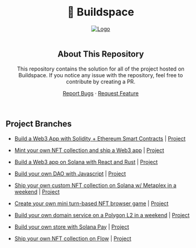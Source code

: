 <!-- PROJECT LOGO -->
<br />
<div>
  <div align="center">
    <h1 style="font-weight: bold">🦄 Buildspace</h1>
    <a href="https://github.com/helloitsm3/buildspace-solutions">
        <img src="./assets/logo.png" alt="Logo">
    </a>
    <br />
    <br />
  </div>
</div>

<!-- ABOUT THIS REPOSITORY -->
<h2 align="center"> About This Repository </h2>

<div align="center">
<p align="center">This repository contains the solution for all of the project hosted on Buildspace. If you notice any issue with the repository, feel free to contribute by creating a PR.</p>

<a href="https://github.com/helloitsm3/buildspace-solutions/issues">Report Bugs</a>
·
<a href="https://github.com/helloitsm3/buildspace-solutions/issues">Request Feature</a>

</div>

<br />

## Project Branches

-   [Build a Web3 App with Solidity + Ethereum Smart Contracts](https://github.com/helloitsm3/buildspace-solutions/tree/create-your-first-smart-contract) | [Project](https://buildspace.so/p/build-solidity-web3-app)

-   [Mint your own NFT collection and ship a Web3 app](https://github.com/helloitsm3/buildspace-solutions/tree/mint-your-own-nft) | [Project](https://buildspace.so/p/mint-nft-collection)

-   [Build a Web3 app on Solana with React and Rust](https://github.com/helloitsm3/buildspace-solutions/tree/solana-web-app) | [Project](https://buildspace.so/p/build-solana-web3-app)

-   [Build your own DAO with Javascript](https://github.com/helloitsm3/buildspace-solutions/tree/build-your-own-dao) | [Project](https://buildspace.so/p/build-dao-with-javascript)

-   [Ship your own custom NFT collection on Solana w/ Metaplex in a weekend](https://github.com/helloitsm3/buildspace-solutions/tree/solana-metaplex) | [Project](https://buildspace.so/p/ship-solana-nft-collection)

-   [Create your own mini turn-based NFT browser game](https://github.com/helloitsm3/buildspace-solutions/tree/create-turn-based-nft-game) | [Project](https://buildspace.so/p/create-turn-based-nft-game)

-   [Build your own domain service on a Polygon L2 in a weekend](https://github.com/helloitsm3/buildspace-solutions/tree/build-polygon-ens) | [Project](https://buildspace.so/p/build-polygon-ens)

-   [Build your own store with Solana Pay](https://github.com/helloitsm3/buildspace-solutions/tree/solana-pay-solution) | [Project](https://buildspace.so/p/build-solana-pay-store)

-   [Ship your own NFT collection on Flow](https://github.com/helloitsm3/buildspace-solutions/tree/nfts-on-flow) | [Project](https://buildspace.so/p/nfts-on-flow)